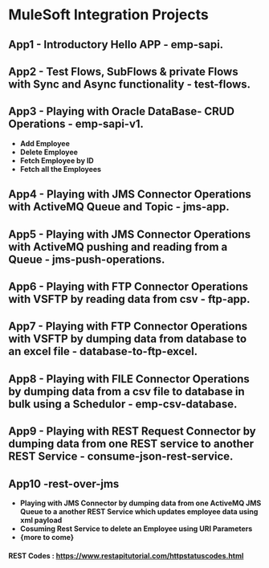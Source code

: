 # MuleSoft Integration Projects

## App1 - Introductory Hello APP - emp-sapi.
## App2 - Test Flows, SubFlows & private Flows with Sync and Async functionality - test-flows.
## App3 - Playing with Oracle DataBase- CRUD Operations - emp-sapi-v1.
* **Add Employee**
* **Delete Employee**
* **Fetch Employee by ID**
* **Fetch all the Employees**
## App4 - Playing with JMS Connector Operations with ActiveMQ Queue and Topic - jms-app.
## App5 - Playing with JMS Connector Operations with ActiveMQ pushing and reading from a Queue - jms-push-operations.
## App6 - Playing with FTP Connector Operations with VSFTP by reading data from csv - ftp-app.
## App7 - Playing with FTP Connector Operations with VSFTP by dumping data from database to an excel file - database-to-ftp-excel.
## App8 - Playing with FILE Connector Operations by dumping data from a csv file to database in bulk using a Schedulor  - emp-csv-database.
## App9 - Playing with REST Request Connector by dumping data from one REST service to another REST Service  - consume-json-rest-service.
## App10 -rest-over-jms
* **Playing with JMS Connector by dumping data from one ActiveMQ JMS Queue to a another REST Service which updates employee data using xml payload**
* **Cosuming Rest Service to delete an Employee using URI Parameters**
* **{more to come}**

####  REST Codes : https://www.restapitutorial.com/httpstatuscodes.html
